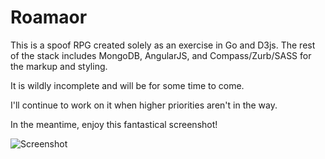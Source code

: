 Roamaor
=======

This is a spoof RPG created solely as an exercise in Go and D3js. The rest of the stack includes MongoDB, AngularJS,
and Compass/Zurb/SASS for the markup and styling.

It is wildly incomplete and will be for some time to come.

I'll continue to work on it when higher priorities aren't in the way.

In the meantime, enjoy this fantastical screenshot!

![Screenshot](https://raw.github.com/harveyr/roamaor/master/roamaor.jpg)
